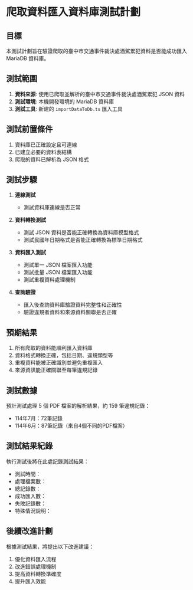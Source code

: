 # 爬取資料匯入資料庫測試計劃

## 目標

本測試計劃旨在驗證爬取的臺中市交通事件裁決處酒駕累犯資料是否能成功匯入 MariaDB 資料庫。

## 測試範圍

1. **資料來源**: 使用已爬取並解析的臺中市交通事件裁決處酒駕累犯 JSON 資料
2. **測試環境**: 本機開發環境的 MariaDB 資料庫
3. **測試工具**: 新建的 `importDataToDb.ts` 匯入工具

## 測試前置條件

1. 資料庫已正確設定且可連線
2. 已建立必要的資料表結構
3. 爬取的資料已解析為 JSON 格式

## 測試步驟

1. **連線測試**
   - 測試資料庫連線是否正常

2. **資料轉換測試**
   - 測試 JSON 資料是否能正確轉換為資料庫模型格式
   - 測試民國年日期格式是否能正確轉換為標準日期格式

3. **資料匯入測試**
   - 測試單一 JSON 檔案匯入功能
   - 測試批量 JSON 檔案匯入功能
   - 測試重複資料處理機制

4. **查詢驗證**
   - 匯入後查詢資料庫驗證資料完整性和正確性
   - 驗證違規者資料和來源資料關聯是否正確

## 預期結果

1. 所有爬取的資料能順利匯入資料庫
2. 資料格式轉換正確，包括日期、違規類型等
3. 重複資料能被正確識別並避免重複匯入
4. 來源資訊能正確關聯至每筆違規記錄

## 測試數據

預計測試處理 5 個 PDF 檔案的解析結果，約 159 筆違規記錄：
- 114年7月：72筆記錄
- 114年6月：87筆記錄（來自4個不同的PDF檔案）

## 測試結果紀錄

執行測試後將在此處記錄測試結果：
- 測試時間：
- 處理檔案數：
- 總記錄數：
- 成功匯入數：
- 失敗記錄數：
- 特殊情況說明：

## 後續改進計劃

根據測試結果，將提出以下改進建議：
1. 優化資料匯入流程
2. 改進錯誤處理機制
3. 提高資料轉換準確度
4. 提升匯入效能
